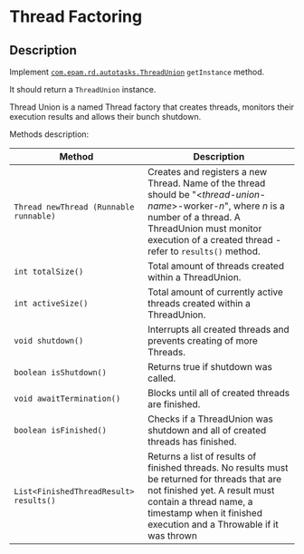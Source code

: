 # Thread Factoring 

## Description 
Implement [`com.epam.rd.autotasks.ThreadUnion`](src/main/java/com/epam/rd/autotasks/ThreadUnion.java) `getInstance` method.

It should return a `ThreadUnion` instance.

Thread Union is a named Thread factory that creates threads, monitors their execution results and allows their bunch shutdown.

Methods description:

| Method | Description |
| --- | --- |
| `Thread newThread (Runnable runnable)` | Creates and registers a new Thread. Name of the thread should be "&lt;_thread-union-name_&gt;-worker-_n_", where _n_ is a number of a thread. A ThreadUnion must monitor execution of a created thread - refer to `results()` method. | 
| `int totalSize()` | Total amount of threads created within a ThreadUnion. |
| `int activeSize()` | Total amount of currently active threads created within a ThreadUnion. |
| `void shutdown()` | Interrupts all created threads and prevents creating of more Threads. |
| `boolean isShutdown()` | Returns true if shutdown was called. |
| `void awaitTermination()` | Blocks until all of created threads are finished. |
| `boolean isFinished()` | Checks if a ThreadUnion was shutdown and all of created threads has finished.|
| `List<FinishedThreadResult> results()` | Returns a list of results of finished threads. No results must be returned for threads that are not finished yet. A result must contain a thread name, a timestamp when it finished execution and a Throwable if it was thrown | 